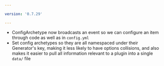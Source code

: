 ```yaml
---

version: '0.7.29'

---
```


- ConfigArchetype now broadcasts an event so we can configure an item through code as well as in `config.yml`
- Set config archetypes so they are all namespaced under their Generator's key, making it less likely to have options
    collisions, and also makes it easier to pull all information relevant to a plugin into a single `data/` file
